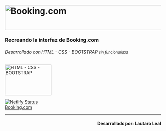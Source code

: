 <h1>
<img src="https://cf.bstatic.com/static/img/bcom_logo_blue_bg/f12f834e849b2a7f752a14b2598a6ddfeda1e713.svg" 
style="width: 1100px; height: 80px;" 
alt="Booking.com">
</h1>

<h3> Recreando la interfaz de Booking.com </h3>
<h6> Desarrollado con HTML - CSS - BOOTSTRAP 
<small>sin funcionalidad</small>
</h6>
<img src="https://encrypted-tbn0.gstatic.com/images?q=tbn:ANd9GcRV81DEKEnQXC8H-XSMG_4qMKIRz8Esax_CFA&s" 
style="width: 150px; height: 100px;"
alt="HTML - CSS - BOOTSTRAP">


[![Netlify Status](https://api.netlify.com/api/v1/badges/3a3d4d41-2283-4c95-9a5e-01f0410613b9/deploy-status)](https://app.netlify.com/sites/booking-lldp/deploys)
<br>
<a href="https://booking-lldp.netlify.app/" class="text-decoration-none" target="_blank"> Booking.com </a>

<hr>
<h4 align="end"> Desarrollado por: Lautaro Leal </h>



